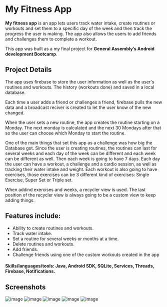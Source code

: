 # My Fitness App

**My fitness app** is an app lets users track water intake, create routines or workouts and set them to a specific day of the week and then track the progress the user is making. The app also allows the users to add friends and challenges them to complete a workout.


This app was built as a my final project for **General Assembly’s Android development Bootcamp**.

## Project Details

The app uses firebase to store the user information as well as the user's routines and workouts. The history (workouts done) and saved in a local database.

Each time a user adds a friend or challenges a friend, firebase pulls the new data and a broadcast reciver is created to let the user know of the new changed.

When the user sets a new routine, the app creates the routine starting on a Monday. The next monday is calculated and the next 30 Mondays after that so the user can choose which Monday to start the routine.

One of the main things that set this app as a challenge was how big the Database got. Since the user is creating routines, the routines can last for several weeks and each day of the week can be different and each week can be different as well. Then each week is going to have 7 days. Each day the user can have a workout, a challenge and a cardio session, as well as tracking their water intake and weight. Each workout is also going to have exercises, those exercises can be 3 different kind of exercises: Single Exercise, Super Set or Triple set.

When addind exercises and weeks, a recycler view is used. The last position of the recycler view is always going to be a custom view to keep adding things.


## Features include:

- Ability to create routines and workouts.
- Track water intake.
- Set a routine for several weeks or months at a time.
- Delete routines and workouts.
- Add friends.
- Challenge friends using one of the custom workouts created in the app

#### Skills/languages/tools: Java, Android SDK, SQLite, Services, Threads, Firebase, Notifications.

## Screenshots

![image](/screenshots/1.png)
![image](/screenshots/2.png)
![image](/screenshots/3.png)
![image](/screenshots/4.png)
![image](/screenshots/5.png)




